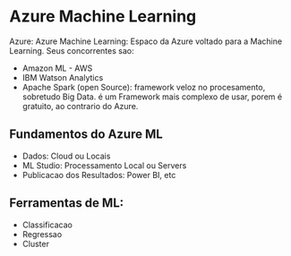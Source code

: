 # Azure Machine Learning

Azure: 
Azure Machine Learning: Espaco da Azure voltado para a Machine Learning. Seus concorrentes sao:
* Amazon ML - AWS
* IBM Watson Analytics
* Apache Spark (open Source): framework veloz no procesamento, sobretudo Big Data. é um Framework mais complexo de usar, porem é gratuito, ao contrario do Azure.



## Fundamentos do Azure ML
* Dados: Cloud ou Locais
* ML Studio: Processamento Local ou Servers
* Publicacao dos Resultados: Power BI, etc

## Ferramentas de ML:
* Classificacao
* Regressao 
* Cluster


